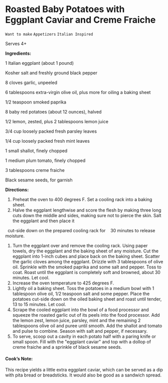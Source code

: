 # Roasted Baby Potatoes with Eggplant Caviar and Creme Fraiche

`Want to make` `Appetizers` `Italian Inspired`

Serves 4+

**Ingredients:**

1 Italian eggplant (about 1 pound)

Kosher salt and freshly ground black pepper 

8 cloves garlic, unpeeled 

6 tablespoons extra-virgin olive oil, plus more for oiling a baking sheet 

1/2 teaspoon smoked paprika 

8 baby red potatoes (about 12 ounces), halved 

1/2 lemon, zested, plus 2 tablespoons lemon juice 

3/4 cup loosely packed fresh parsley leaves 

1/4 cup loosely packed fresh mint leaves 

1 small shallot, finely chopped 

1 medium plum tomato, finely chopped 

3 tablespoons creme fraiche 

Black sesame seeds, for garnish 

**Directions:**

1. Preheat the oven to 400 degrees F. Set a cooling rack into a baking sheet.
2. Halve the eggplant lengthwise and score the flesh by making three long cuts down the middle and sides, making sure not to pierce the skin. Salt the eggplant and then place it

  cut-side down on the prepared cooling rack for    30 minutes to release moisture.

1. Turn the eggplant over and remove the cooling rack. Using paper towels, dry the eggplant and the baking sheet of any moisture. Cut the eggplant into 1-inch cubes and place back on the baking sheet. Scatter the garlic cloves among the eggplant. Drizzle with 3 tablespoons of olive oil. Sprinkle with the smoked paprika and some salt and pepper. Toss to coat. Roast until the eggplant is completely soft and browned, about 30 minutes. Let cool.
2. Increase the oven temperature to 425 degrees F.
3. Lightly oil a baking sheet. Toss the potatoes in a medium bowl with 1 tablespoon olive oil, 1/2 teaspoon salt and some pepper. Place the potatoes cut-side down on the oiled baking sheet and roast until tender, 13 to 15 minutes. Let cool.
4. Scrape the cooled eggplant into the bowl of a food processor and squeeze the roasted garlic out of its peels into the food processor. Add the lemon zest, lemon juice, parsley, mint and the remaining 2 tablespoons olive oil and puree until smooth. Add the shallot and tomato and pulse to combine. Season with salt and pepper, if necessary.
5. To serve, scoop out a cavity in each potato half with a paring knife or small spoon. Fill with the "eggplant caviar" and top with a dollop of creme fraiche and a sprinkle of black sesame seeds.

#### Cook’s Note:

This recipe yields a little extra eggplant caviar, which can be served as a dip with pita bread or breadsticks. It would also be good as a sandwich spread.
